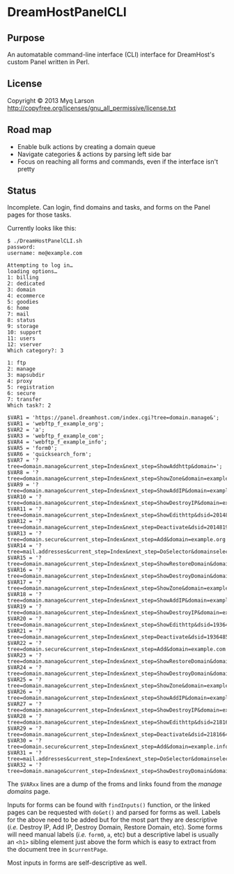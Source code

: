 DreamHostPanelCLI
=================

Purpose
-------

An automatable command-line interface (CLI) interface for DreamHost's
custom Panel written in Perl.
 
License
-------

Copyright © 2013 Myq Larson
http://copyfree.org/licenses/gnu_all_permissive/license.txt


Road map
--------

* Enable bulk actions by creating a domain queue
* Navigate categories & actions by parsing left side bar
* Focus on reaching all forms and commands, even if the interface
  isn't pretty

Status
------

Incomplete. Can login, find domains and tasks, and forms on the Panel
pages for those tasks.

Currently looks like this:

    $ ./DreamHostPanelCLI.sh
    password:
    username: me@example.com

    Attempting to log in…
    loading options…
    1: billing
    2: dedicated
    3: domain
    4: ecommerce
    5: goodies
    6: home
    7: mail
    8: status
    9: storage
    10: support
    11: users
    12: vserver
    Which category?: 3

    1: ftp
    2: manage
    3: mapsubdir
    4: proxy
    5: registration
    6: secure
    7: transfer
    Which task?: 2

    $VAR1 = 'https://panel.dreamhost.com/index.cgi?tree=domain.manage&';
    $VAR1 = 'webftp_f_example_org';
    $VAR2 = 'a';
    $VAR3 = 'webftp_f_example_com';
    $VAR4 = 'webftp_f_example_info';
    $VAR5 = 'form0';
    $VAR6 = 'quicksearch_form';
    $VAR7 = '?tree=domain.manage&current_step=Index&next_step=ShowAddhttp&domain=';
    $VAR8 = '?tree=domain.manage&current_step=Index&next_step=ShowZone&domain=example.org';
    $VAR9 = '?tree=domain.manage&current_step=Index&next_step=ShowAddIP&domain=example.org';
    $VAR10 = '?tree=domain.manage&current_step=Index&next_step=ShowDestroyIP&domain=example.org&destroy_ip=2607:F298:0004:0148:0000:0000:xxxx:xxxx';
    $VAR11 = '?tree=domain.manage&current_step=Index&next_step=ShowEdithttp&dsid=20148192';
    $VAR12 = '?tree=domain.manage&current_step=Index&next_step=Deactivate&dsid=20148192&security_key=9f7907d0d1f36e8070652535bab1c29a';
    $VAR13 = '?tree=domain.secure&current_step=Index&next_step=Add&domain=example.org';
    $VAR14 = '?tree=mail.addresses&current_step=Index&next_step=DoSelector&domainselector=example.org&security_key=9f7907d0d1f36e8070652535bab1c29a';
    $VAR15 = '?tree=domain.manage&current_step=Index&next_step=ShowRestoreDomain&domain=example.org';
    $VAR16 = '?tree=domain.manage&current_step=Index&next_step=ShowDestroyDomain&domain=example.org';
    $VAR17 = '?tree=domain.manage&current_step=Index&next_step=ShowZone&domain=example.com';
    $VAR18 = '?tree=domain.manage&current_step=Index&next_step=ShowAddIP&domain=example.com';
    $VAR19 = '?tree=domain.manage&current_step=Index&next_step=ShowDestroyIP&domain=example.com&destroy_ip=2607:F298:0004:0148:0000:0000:xxxx:xxxx';
    $VAR20 = '?tree=domain.manage&current_step=Index&next_step=ShowEdithttp&dsid=19364852';
    $VAR21 = '?tree=domain.manage&current_step=Index&next_step=Deactivate&dsid=19364852&security_key=9f7907d0d1f36e8070652535bab1c29a';
    $VAR22 = '?tree=domain.secure&current_step=Index&next_step=Add&domain=example.com';
    $VAR23 = '?tree=domain.manage&current_step=Index&next_step=ShowRestoreDomain&domain=example.com';
    $VAR24 = '?tree=domain.manage&current_step=Index&next_step=ShowDestroyDomain&domain=example.com';
    $VAR25 = '?tree=domain.manage&current_step=Index&next_step=ShowZone&domain=example.info';
    $VAR26 = '?tree=domain.manage&current_step=Index&next_step=ShowAddIP&domain=example.info';
    $VAR27 = '?tree=domain.manage&current_step=Index&next_step=ShowDestroyIP&domain=example.info&destroy_ip=2607:F298:0004:0148:0000:0000:xxx:xxx';
    $VAR28 = '?tree=domain.manage&current_step=Index&next_step=ShowEdithttp&dsid=21816646';
    $VAR29 = '?tree=domain.manage&current_step=Index&next_step=Deactivate&dsid=21816646&security_key=9f7907d0d1f36e8070652535bab1c29a';
    $VAR30 = '?tree=domain.secure&current_step=Index&next_step=Add&domain=example.info';
    $VAR31 = '?tree=mail.addresses&current_step=Index&next_step=DoSelector&domainselector=example.info&security_key=9f7907d0d1f36e8070652535bab1c29a';
    $VAR32 = '?tree=domain.manage&current_step=Index&next_step=ShowDestroyDomain&domain=example.info';

The `$VARxx` lines are a dump of the froms and links found from the
_manage domains_ page.

Inputs for forms can be found with `findInputs()` function, or the
linked pages can be requested with `doGet()` and parsed for forms as
well. Labels for the above need to be added but for the most part they
are descriptive (_i.e._ Destroy IP, Add IP, Destroy Domain, Restore
Domain, etc). Some forms will need manual labels (_i.e._ `form0`, `a`,
etc) but a descriptive label is usually an `<h1>` sibling element just
above the form which is easy to extract from the document tree in
`$currentPage`.

Most inputs in forms are self-descriptive as well.
